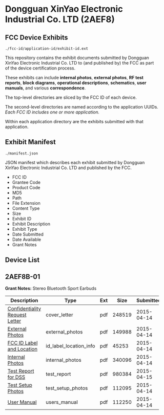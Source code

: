# Dongguan XinYao Electronic Industrial Co. LTD (2AEF8)
## FCC Device Exhibits

```
./fcc-id/application-id/exhibit-id.ext
```

This repository contains the exhibit documents submitted by Dongguan XinYao Electronic Industrial Co. LTD to (and published by) the FCC as part of the device certification process.

These exhibits can include **internal photos**, **external photos**, **RF test reports**, **block diagrams**, **operational descriptions**, **schematics**, **user manuals**, and various **correspondence**.

The top-level directories are sliced by the FCC ID of each device.

The second-level directories are named according to the application UUIDs. *Each FCC ID includes one or more application.*

Within each application directory are the exhibits submitted with that application. 

## Exhibit Manifest

```
./manifest.json
```

JSON manifest which describes each exhibit submitted by Dongguan XinYao Electronic Industrial Co. LTD and published by the FCC.

- FCC ID
- Grantee Code
- Product Code
- MD5
- Path
- File Extension
- Content Type
- Size
- Exhibit ID
- Exhibit Description
- Exhibit Type
- Date Submitted
- Date Available
- Grant Notes

## Device List
## 2AEF8B-01
**Grant Notes:** Stereo Bluetooth Sport Earbuds

| Description | Type | Ext | Size | Submitted | Available |
| ----------- | ---- | --- | ---- | --------- | --------- |
| [Confidentiality Request Letter](2AEF8B-01/5c17ff2cbd83b70200a8bb388bb14400/2583782.pdf) | cover_letter | pdf | 248519 | 2015-04-14 | 2015-04-14 |
| [External Photos](2AEF8B-01/5c17ff2cbd83b70200a8bb388bb14400/2583783.pdf) | external_photos | pdf | 149988 | 2015-04-14 | 2015-04-14 |
| [FCC ID Label and Location](2AEF8B-01/5c17ff2cbd83b70200a8bb388bb14400/2583785.pdf) | id_label_location_info | pdf | 45253 | 2015-04-14 | 2015-04-14 |
| [Internal Photos](2AEF8B-01/5c17ff2cbd83b70200a8bb388bb14400/2583784.pdf) | internal_photos | pdf | 340096 | 2015-04-14 | 2015-04-14 |
| [Test Report for DSS](2AEF8B-01/5c17ff2cbd83b70200a8bb388bb14400/2584167.pdf) | test_report | pdf | 980384 | 2015-04-15 | 2015-04-14 |
| [Test Setup Photos](2AEF8B-01/5c17ff2cbd83b70200a8bb388bb14400/2583786.pdf) | test_setup_photos | pdf | 112095 | 2015-04-14 | 2015-04-14 |
| [User Manual](2AEF8B-01/5c17ff2cbd83b70200a8bb388bb14400/2583788.pdf) | users_manual | pdf | 112250 | 2015-04-14 | 2015-04-14 |

